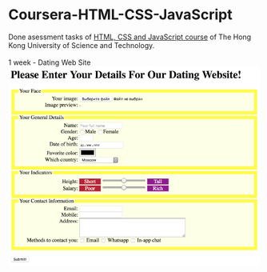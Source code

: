 # Coursera-HTML-CSS-JavaScript
Done asessment tasks of <a href="https://www.coursera.org/learn/html-css-javascript">HTML, CSS and JavaScript course</a> of  The Hong Kong University of Science and Technology.
<br><br>
1 week - Dating Web Site
<br>
![Picture](Dating-Web-Site.png)



